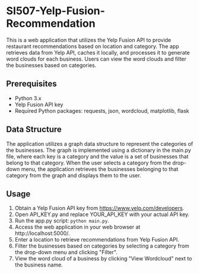 # SI507-Yelp-Fusion-Recommendation

This is a web application that utilizes the Yelp Fusion API to provide restaurant recommendations based on location and category. The app retrieves data from Yelp API, caches it locally, and processes it to generate word clouds for each business. Users can view the word clouds and filter the businesses based on categories.

## Prerequisites

- Python 3.x
- Yelp Fusion API key
- Required Python packages: requests, json, wordcloud, matplotlib, flask

## Data Structure

The application utilizes a graph data structure to represent the categories of the businesses. The graph is implemented using a dictionary in the main.py file, where each key is a category and the value is a set of businesses that belong to that category. When the user selects a category from the drop-down menu, the application retrieves the businesses belonging to that category from the graph and displays them to the user.

## Usage

1. Obtain a Yelp Fusion API key from https://www.yelp.com/developers.
2. Open API_KEY.py and replace YOUR_API_KEY with your actual API key.
3. Run the app.py script: `python main.py`.
4. Access the web application in your web browser at http://localhost:5000/.
5. Enter a location to retrieve recommendations from Yelp Fusion API.
6. Filter the businesses based on categories by selecting a category from the drop-down menu and clicking "Filter".
7. View the word cloud of a business by clicking "View Wordcloud" next to the business name.